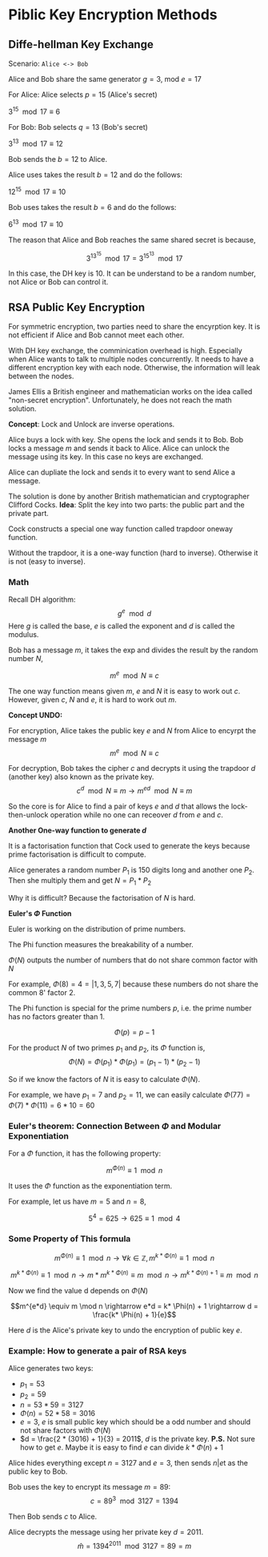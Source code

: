 # Piblic Key Encryption Methods

## Diffe-hellman Key Exchange

Scenario: <code>Alice <-> Bob</code>

Alice and Bob share the same generator $g = 3$, mod $e = 17$

For Alice:
Alice selects $p = 15$ (Alice's secret)

$3 ^ {15} \mod 17 \equiv 6$

For Bob: 
Bob selects $q = 13$ (Bob's secret)

$3 ^ {13} \mod 17 \equiv 12$

Bob sends the $b = 12$ to Alice. 

Alice uses takes the result $b = 12$ and do the follows:

$12^{15} \mod 17 \equiv 10$

Bob uses takes the result $b = 6$ and do the follows:

$6^{13} \mod 17 \equiv 10$

The reason that Alice and Bob reaches the same shared secret is because,

$$3^{13^{15}} \mod 17 = 3^{15^{13}} \mod 17$$

In this case, the DH key is $10$. It can be understand to be a random number, not Alice or Bob can control it.  

## RSA Public Key Encryption

For symmetric encryption, two parties need to share the encyrption key. 
It is not efficient if Alice and Bob cannot meet each other. 

With DH key exchange, the comminication overhead is high. Especially when Alice wants to talk to multiple nodes concurrently. It needs to have a different encryption key with each node. Otherwise, the information will leak between the nodes. 

James Ellis a British engineer and mathematician works on the idea called "non-secret encryption". Unfortunately, he does not reach the math solution. 

**Concept**: Lock and Unlock are inverse operations.

Alice buys a lock with key. She opens the lock and sends it to Bob. Bob locks a message $m$ and sends it back to Alice. Alice can unlock the message using its key. In this case no keys are exchanged. 

Alice can dupliate the lock and sends it to every want to send Alice a message. 

The solution is done by another British mathematician and cryptographer Clifford Cocks.
**Idea**: Split the key into two parts: the public part and the private part. 

Cock constructs a special one way function called trapdoor oneway function. 

Without the trapdoor, it is a one-way function (hard to inverse). Otherwise it is not (easy to inverse). 

### Math

Recall DH algorithm:
$$g ^ e \mod d$$
Here $g$ is called the base, $e$ is called the exponent and $d$ is called the modulus.

Bob has a message $m$, it takes the exp and divides the result by the random number $N$, 

$$m^e \mod N \equiv c$$

The one way function means given $m$, $e$ and $N$ it is easy to work out $c$. However, given $c$, $N$ and $e$, it is hard to work out $m$.

**Concept UNDO:**

For encryption, Alice takes the public key $e$ and $N$ from Alice to encyrpt the message $m$
$$m^e \mod N \equiv c$$

For decryption, Bob takes the cipher $c$ and decrypts it using the trapdoor $d$ (another key) also known as the private key. 
$$c^d \mod N \equiv m \rightarrow m^{ed} \mod N \equiv m$$

So the core is for Alice to find a pair of keys $e$ and $d$ that allows the lock-then-unlock operation while no one can receover $d$ from $e$ and $c$. 

**Another One-way function to generate $d$**

It is a factorisation function that Cock used to generate the keys because prime factorisation is difficult to compute. 

Alice generates a random number $P_1$ is 150 digits long and another one $P_2$. Then she multiply them and get $N = P_1 * P_2$

Why it is difficult? Because the factorisation of $N$ is hard. 

**Euler's $\Phi$ Function**

Euler is working on the distribution of prime numbers. 

The Phi function measures the breakability of a number. 

$\Phi(N)$ outputs the number of numbers that do not share common factor with $N$

For example, $\Phi(8) = 4 = |1, 3, 5, 7|$ because these numbers do not share the common 8' factor 2.

The Phi function is special for the prime numbers $p$, i.e. the prime number has no factors greater than 1. 

$$\Phi(p) = p-1$$

For the product $N$ of two primes $p_1$ and $p_2$, its $\Phi$ function is,
$$\Phi(N) = \Phi(p_1) * \Phi(p_1) = (p_1 - 1) * (p_2 - 1)$$

So if we know the factors of $N$ it is easy to calculate $\Phi(N)$.

For example, we have $p_1 = 7$ and $p_2 = 11$, we can easily calculate $\Phi(77) = \Phi(7) * \Phi(11) = 6 * 10 = 60$

### Euler's theorem: Connection Between $\Phi$ and Modular Exponentiation

For a $\Phi$ function, it has the following property:

$$m^{\Phi(n)} \equiv 1 \mod n$$

It uses the $\Phi$ function as the exponentiation term. 

For example, let us have $m = 5$ and $n = 8$,

$$5^{4} = 625 \rightarrow 625 \equiv 1 \mod 4$$

### Some Property of This formula

$$m^{\Phi(n)} \equiv 1 \mod n \rightarrow \forall k \in \mathbb{Z}, m^{k*\Phi(n)} \equiv 1 \mod n$$

$$m^{k*\Phi(n)} \equiv 1 \mod n \rightarrow m*m^{k*\Phi(n)} \equiv m \mod n \rightarrow m^{k*\Phi(n)+1} \equiv m \mod n$$

Now we find the value d depends on $\Phi(N)$

$$m^{e*d} \equiv m \mod n \rightarrow e*d = k* \Phi(n) + 1 \rightarrow d = \frac{k* \Phi(n) + 1}{e}$$

Here $d$ is the Alice's private key to undo the encryption of public key $e$.

### Example: How to generate a pair of RSA keys 

Alice generates two keys:
* $p_1 = 53$
* $p_2 = 59$
* $n = 53*59 = 3127$
* $\Phi(n) = 52*58 = 3016$
* $e = 3$, $e$ is small public key which should be a odd number and should not share factors with $\Phi(N)$ 
* $d = \frac{2 * (3016) + 1}{3} = 2011$, $d$ is the private key. 
**P.S.** Not sure how to get $e$. Maybe it is easy to find $e$ can divide ${k* \Phi(n) + 1}$

Alice hides everything except $n = 3127$ and $e = 3$, then sends $n|e$t as the public key to Bob. 

Bob uses the key to encrypt its message $m = 89$:
$$c = 89^{3} \mod 3127 = 1394$$

Then Bob sends $c$ to Alice.

Alice decrypts the message using her private key $d = 2011$.
$$\hat{m} = 1394^{2011} \mod 3127 = 89 = m$$

















